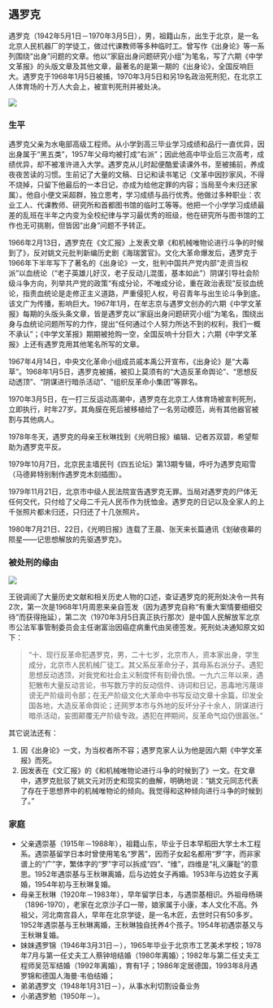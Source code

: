 ## 遇罗克
遇罗克（1942年5月1日－1970年3月5日），男，祖籍山东，出生于北京，是一名北京人民机器厂的学徒工，做过代课教师等多种临时工。曾写作《出身论》等一系列围绕“出身”问题的文章。他以“家庭出身问题研究小组”为笔名，写了六期《中学文革报》的头版文章及其他文章，最著名的是第一期的《出身论》，全国反响巨大。遇罗克于1968年1月5日被捕，1970年3月5日和另19名政治死刑犯，在北京工人体育场的十万人大会上，被宣判死刑并被处决。

![](https://ddns.smpi.top:10000/md_attachments/Pasted%20image%2020220209152613.png)

### 生平
遇罗克父亲为水电部高级工程师。从小学到高三毕业学习成绩和品行一直优异，因出身属于“黑五类”，1957年父母均被打成“右派”；因此他高中毕业后三次高考，成绩优异，却不被准许进入大学。遇罗克从儿时起便酷爱读课外书，至被捕前，养成夜夜苦读的习惯。生前记了大量的文稿、日记和读书笔记（文革中因抄家风，不得不烧掉，只留下他最后的一本日记，亦成为给他定罪的内容；当局至今未归还家属）。他自小便文采超群，独立思考，学习成绩与品行优秀。他做过多种职业：农业工人、代课教师、研究所和首都图书馆的临时工等等。他把一个小学学习成绩最差的乱班在半年之内变为全校纪律与学习最优秀的班级，他在研究所与图书馆的工作也无可挑剔，但皆因“出身”问题不予转正。

1966年2月13日，遇罗克在《文汇报》上发表文章《和机械唯物论进行斗争的时候到了》，反对姚文元批判新编历史剧《海瑞罢官》。文化大革命爆发后，遇罗克于1966年下半年写下了著名的《出身论》一文，批判中国共产党内部“走资当权派”以血统论（“老子英雄儿好汉，老子反动儿混蛋，基本如此”）阴谋引导社会阶级斗争方向，列举共产党的政策“有成分论，不唯成分论，重在政治表现”反驳血统论，指责血统论是走修正主义道路，严重侵犯人权，号召青年与出生论斗争到底。该文广为传播，影响巨大。1967年1月，在牟志京与遇罗文创办的六期《中学文革报》每期的头版头条文章，皆是遇罗克以“家庭出身问题研究小组”为笔名，围绕出身与血统论问题所写的力作，提出“任何通过个人努力所达不到的权利，我们一概不承认”；《中学文革报》期期被抢购一空，全国反响十分巨大；六期《中学文革报》上还有遇罗克用其他笔名所写的文章。

1967年4月14日，中央文化革命小组成员戚本禹公开宣布，《出身论》是“大毒草”。1968年1月5日，遇罗克被捕，被扣上莫须有的“大造反革命舆论”、“思想反动透顶”、“阴谋进行暗杀活动”、“组织反革命小集团”等罪名。

1970年3月5日，在一打三反运动高潮中，遇罗克在北京工人体育场被宣判死刑，立即执行，时年27岁。其角膜在死后被移植给了一名劳动模范，尚有其他器官被割与其他病人。

1978年冬天，遇罗克的母亲王秋琳找到《光明日报》编辑、记者苏双碧，希望帮助为遇罗克平反。

1979年10月7日，北京民主墙民刊《四五论坛》第13期专辑，呼吁为遇罗克昭雪（马德昇特别制作遇罗克木刻插图）。

1979年11月21日，北京市中级人民法院宣告遇罗克无罪。当局对遇罗克的尸体无任何交代，只付给了父母二千元人民币作为抚恤金。遇罗克的日记以及全家人的上千张照片都未归还，只归还了十几张照片。

1980年7月21日、22日，《光明日报》连载了王晨、张天来长篇通讯《划破夜幕的陨星——记思想解放的先驱遇罗克》。

### 被处刑的缘由
![](https://ddns.smpi.top:10000/md_attachments/Pasted%20image%2020220209153126.png)

王锐调阅了大量历史文献和相关历史人物的口述，查证遇罗克的死刑处决令一共有2次，第一次是1968年1月周恩来亲自签发（因为遇罗克自称“有重大案情要细细交待”而获得拖延），第二次（1970年3月5日真正执行那次）是中国人民解放军北京市公法军事管制委员会主任谢富治因癌症病重代由吴德签发。死刑处决通知原文如下：
> “十、现行反革命犯遇罗克，男，二十七岁，北京市人，资本家出身，学生成分，北京市人民机械厂徒工。其父系反革命分子，其母系右派分子。遇犯思想反动透顶，对我党和社会主义制度怀有刻骨仇恨。一九六三年以来，遇犯散布大量反动言论，书写数万字的反动信件、诗词和日记，恶毒地污蔑诽谤无产阶级司令部；在无产阶级文化大革命中书写反动文章十余篇，印发全国各地，大造反革命舆论；还网罗本市与外地的反坏分子十余人，阴谋进行暗杀活动，妄图颠覆无产阶级专政。遇犯在押期间，反革命气焰仍很嚣张。”

其它说法还有：
1. 因《出身论》一文，为当权者所不容；遇罗克家人认为他是因六期《中学文革报》而死。
2. 因发表在《文汇报》的《和机械唯物论进行斗争的时候到了》一文。在文章中，遇罗克批驳了姚文元对历史和现实的曲解，明确地说：“姚文元同志代表了存在于思想界中的机械唯物论的倾向。我觉得和这种倾向进行斗争的时候到了。”

### 家庭
- 父亲遇崇基（1915年－1988年），祖籍山东，毕业于日本早稻田大学土木工程系。遇崇基留学日本时曾使用笔名“罗茜”，因而子女起名都用“罗”字，而非家谱上的“广”字，繁体字的“罗”字可以拆成“四”、“维”，四维是“礼义廉耻”的意思。1952年遇崇基与王秋琳离婚，后与边姓女子再婚。1953年与边姓女子离婚，1954年初与王秋琳复婚。
- 母亲王秋琳（1920年－1983年），早年留学日本，与遇崇基相识。外祖母杨瑛（1896-1970），老家在北京沙子口一带，娘家属于小康，本人文化不高。外祖父，河北南宫县人，早年在北京学徒，是一名木匠，去世时只有50多岁。1952年遇崇基与王秋琳离婚，王秋琳独自抚养4个孩子。1954年初遇崇基又与王秋琳复婚。
- 妹妹遇罗锦（1946年3月31日－），1965年毕业于北京市工艺美术学校；1978年7月与第一任丈夫工人蔡钟培结婚（1980年离婚）；1982年与第二任丈夫工程师吴范军结婚（1992年离婚），育有1子；1986年定居德国，1993年8月遇罗锦和德国人海曼·韦伯结婚；
- 弟弟遇罗文（1948年1月31日－），从事水利切割设备业务
- 小弟遇罗勉（1950年－）。